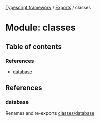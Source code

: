 [Typescript framework](../index.md) / [Exports](../modules.md) / classes

# Module: classes

## Table of contents

### References

- [database](classes.md#database)

## References

### database

Renames and re-exports [classes/database](classes_database.md)
